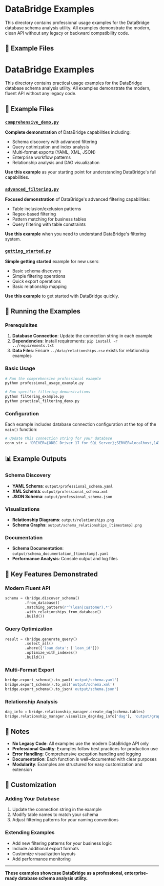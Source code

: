 # DataBridge Examples

This directory contains professional usage examples for the DataBridge database schema analysis utility. All examples demonstrate the modern, clean API without any legacy or backward compatibility code.

## 📁 Example Files

# DataBridge Examples

This directory contains practical usage examples for the DataBridge database schema analysis utility. All examples demonstrate the modern, fluent API without any legacy code.

## 📁 Example Files

### [`comprehensive_demo.py`](comprehensive_demo.py)
**Complete demonstration** of DataBridge capabilities including:
- Schema discovery with advanced filtering
- Query optimization and index analysis  
- Multi-format exports (YAML, XML, JSON)
- Enterprise workflow patterns
- Relationship analysis and DAG visualization

**Use this example** as your starting point for understanding DataBridge's full capabilities.

### [`advanced_filtering.py`](advanced_filtering.py) 
**Focused demonstration** of DataBridge's advanced filtering capabilities:
- Table inclusion/exclusion patterns
- Regex-based filtering
- Pattern matching for business tables
- Query filtering with table constraints

**Use this example** when you need to understand DataBridge's filtering system.

### [`getting_started.py`](getting_started.py)
**Simple getting started** example for new users:
- Basic schema discovery
- Simple filtering operations
- Quick export operations
- Basic relationship mapping

**Use this example** to get started with DataBridge quickly.

## 🚀 Running the Examples

### Prerequisites
1. **Database Connection**: Update the connection string in each example
2. **Dependencies**: Install requirements: `pip install -r ../requirements.txt`
3. **Data Files**: Ensure `../data/relationships.csv` exists for relationship examples

### Basic Usage
```bash
# Run the comprehensive professional example
python professional_usage_example.py

# Run specific filtering demonstrations
python filtering_example.py
python practical_filtering_demo.py
```

### Configuration
Each example includes database connection configuration at the top of the `main()` function:

```python
# Update this connection string for your database
conn_str = 'DRIVER={ODBC Driver 17 for SQL Server};SERVER=localhost,1433;DATABASE=pocdb;UID=sa;PWD=Two3RobotDuckTag!'
```

## 📊 Example Outputs

### Schema Discovery
- **YAML Schema**: `output/professional_schema.yaml`
- **XML Schema**: `output/professional_schema.xml`  
- **JSON Schema**: `output/professional_schema.json`

### Visualizations
- **Relationship Diagrams**: `output/relationships.png`
- **Schema Graphs**: `output/schema_relationships_[timestamp].png`

### Documentation
- **Schema Documentation**: `output/schema_documentation_[timestamp].yaml`
- **Performance Analysis**: Console output and log files

## 🎯 Key Features Demonstrated

### Modern Fluent API
```python
schema = (bridge.discover_schema()
         .from_database()
         .matching_pattern(r'^(loan|customer).*')
         .with_relationships_from_database()
         .build())
```

### Query Optimization
```python
result = (bridge.generate_query()
         .select_all()
         .where({'loan_data': ['loan_id']})
         .optimize_with_indexes()
         .build())
```

### Multi-Format Export
```python
bridge.export_schema().to_yaml('output/schema.yaml')
bridge.export_schema().to_xml('output/schema.xml')
bridge.export_schema().to_json('output/schema.json')
```

### Relationship Analysis
```python
dag_info = bridge.relationship_manager.create_dag(schema.tables)
bridge.relationship_manager.visualize_dag(dag_info['dag'], 'output/graph.png')
```

## 📝 Notes

- **No Legacy Code**: All examples use the modern DataBridge API only
- **Professional Quality**: Examples follow best practices for production use
- **Error Handling**: Comprehensive exception handling and logging
- **Documentation**: Each function is well-documented with clear purposes
- **Modularity**: Examples are structured for easy customization and extension

## 🔧 Customization

### Adding Your Database
1. Update the connection string in the example
2. Modify table names to match your schema
3. Adjust filtering patterns for your naming conventions

### Extending Examples
- Add new filtering patterns for your business logic
- Include additional export formats
- Customize visualization layouts
- Add performance monitoring

---

**These examples showcase DataBridge as a professional, enterprise-ready database schema analysis utility.**
